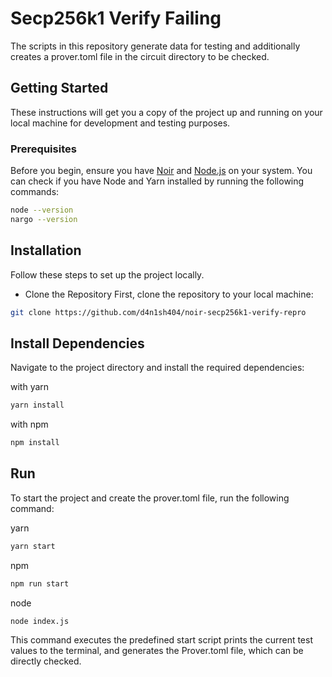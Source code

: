 # Secp256k1 Verify Failing

The scripts in this repository generate data for testing and additionally creates a prover.toml file in the circuit directory to be checked.

## Getting Started

These instructions will get you a copy of the project up and running on your local machine for development and testing purposes.

### Prerequisites

Before you begin, ensure you have [Noir](https://noir-lang.org/docs/getting_started/installation/) and [Node.js](https://nodejs.org/)  on your system. You can check if you have Node and Yarn installed by running the following commands:

```bash
node --version
nargo --version
```
## Installation

Follow these steps to set up the project locally.

- Clone the Repository
First, clone the repository to your local machine:

```bash
git clone https://github.com/d4n1sh404/noir-secp256k1-verify-repro
```

## Install Dependencies
Navigate to the project directory and install the required dependencies:

with yarn

```bash
yarn install
```

with npm

```bash
npm install
```

## Run
To start the project and create the prover.toml file, run the following command:

yarn 

```bash
yarn start
```

npm 

```bash
npm run start
```

node
```bash
node index.js
```

This command executes the predefined start script prints the current test values to the terminal, and generates the Prover.toml file, which can be directly checked.
